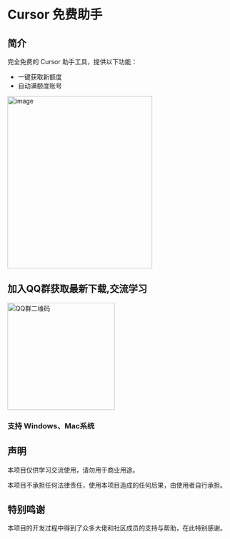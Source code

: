# Cursor 免费助手

## 简介

完全免费的 Cursor 助手工具，提供以下功能：
- 一键获取新额度
- 自动满额度账号
<img width="324" height="386" alt="image" src="https://github.com/user-attachments/assets/e4a50f7b-d0e3-48dc-8010-6d5ae12a9234" />


## 加入QQ群获取最新下载,交流学习
<img src="https://github.com/user-attachments/assets/29496235-54c8-4f24-aa54-6cc1d1a77f6f" width="240" alt="QQ群二维码">

### 支持 Windows、Mac系统

## 声明

本项目仅供学习交流使用，请勿用于商业用途。

本项目不承担任何法律责任，使用本项目造成的任何后果，由使用者自行承担。

## 特别鸣谢

本项目的开发过程中得到了众多大佬和社区成员的支持与帮助，在此特别感谢。
